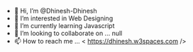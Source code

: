 - 👋 Hi, I’m @Dhinesh-Dhinesh
- 👀 I’m interested in Web Designing
- 🌱 I’m currently learning Javascript
- 💞️ I’m looking to collaborate on ... null
- 📫 How to reach me ... < https://dhinesh.w3spaces.com />

<!---
Dhinesh-Dhinesh is a ✨ special ✨ repository because its `README.md` (this file) appears on your GitHub profile.
You can click the Preview link to take a look at your changes.
--->
